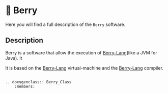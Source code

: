 # 🍓 Berry

Here you will find a full description of the `Berry` software.

## Description

Berry is a software that allow the execution of [Berry-Lang](https://github.com/berry-lang/berry)(like a JVM for Java). It

It is based on the [Berry-Lang](https://github.com/berry-lang/berry) virtual-machine and the [Berry-Lang](https://github.com/berry-lang/berry) compiler.

##

```{eval-rst}
.. doxygenclass:: Berry_Class
    :members:
```